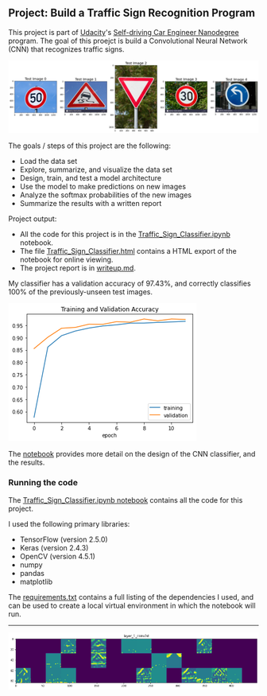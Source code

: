 ## Project: Build a Traffic Sign Recognition Program

This project is part of [Udacity](https://www.udacity.com)'s [Self-driving Car Engineer Nanodegree](https://www.udacity.com/course/self-driving-car-engineer-nanodegree--nd013) program. The goal of this proejct is build a Convolutional Neural Network (CNN) that recognizes traffic signs.

![](Images/writeup/test_images.png)

The goals / steps of this project are the following:
* Load the data set 
* Explore, summarize, and visualize the data set
* Design, train, and test a model architecture
* Use the model to make predictions on new images
* Analyze the softmax probabilities of the new images
* Summarize the results with a written report

Project output:
* All the code for this project is in the [Traffic_Sign_Classifier.ipynb](Traffic_Sign_Classifier.ipynb) notebook.
* The file [Traffic_Sign_Classifier.html](Traffic_Sign_Classifier.html) contains a HTML export of the notebook for online viewing.
* The project report is in [writeup.md](writeup.md).


My classifier has a validation accuracy of 97.43%, and correctly classifies 100% of the previously-unseen test images.

![](Images/writeup/training_val_accuracy.png)

The [notebook](Traffic_Sign_Classifier.ipynb) provides more detail on the design of the CNN classifier, and the results.

### Running the code

The [Traffic_Sign_Classifier.ipynb notebook](Traffic_Sign_Classifier.ipynb) contains all the code for this project.

I used the following primary libraries:
* TensorFlow (version 2.5.0)
* Keras (version 2.4.3)
* OpenCV (version 4.5.1)
* numpy
* pandas
* matplotlib

The [requirements.txt](requirements.txt) contains a full listing of the dependencies I used, and can be used to create a local virtual environment in which the notebook will run.

---

![](Images/writeup/layer1_viz.png)
